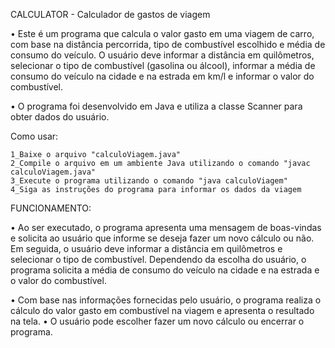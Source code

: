 ﻿CALCULATOR - Calculador de gastos de viagem

• Este é um programa que calcula o valor gasto em uma viagem de carro, com base na distância percorrida, tipo de combustível escolhido e média de consumo do veículo. O usuário deve informar a distância em quilômetros, selecionar o tipo de combustível (gasolina ou álcool), informar a média de consumo do veículo na cidade e na estrada em km/l e informar o valor do combustível.

• O programa foi desenvolvido em Java e utiliza a classe Scanner para obter dados do usuário.

Como usar:

    1_Baixe o arquivo "calculoViagem.java"
    2_Compile o arquivo em um ambiente Java utilizando o comando "javac calculoViagem.java"
    3_Execute o programa utilizando o comando "java calculoViagem"
    4_Siga as instruções do programa para informar os dados da viagem

FUNCIONAMENTO:

• Ao ser executado, o programa apresenta uma mensagem de boas-vindas e solicita ao usuário que informe se deseja fazer um novo cálculo ou não. Em seguida, o usuário deve informar a distância em quilômetros e selecionar o tipo de combustível. Dependendo da escolha do usuário, o programa solicita a média de consumo do veículo na cidade e na estrada e o valor do combustível.

• Com base nas informações fornecidas pelo usuário, o programa realiza o cálculo do valor gasto em combustível na viagem e apresenta o resultado na tela.
• O usuário pode escolher fazer um novo cálculo ou encerrar o programa.
